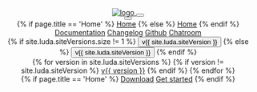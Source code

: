 <!-- markdownlint-disable -->
<header id="main-header" class="nav-header">
  <a href="{{ '/' | relative_url }}" data-turbolinks="false" class="nav-logo">
    <img src="{{ '/assets/img/logo-text.svg' | relative_url }}" alt="logo">
  </a>
  <button class="nav-open btn btn-text-light btn-ico" data-toggle-for="header-menu">
    <i class="ico ico-menu"></i>
  </button>
  <div class="nav-menu" data-toggle-target="header-menu">
    <button class="nav-close btn btn-text-light btn-ico" data-toggle>
      <i class="ico ico-cross"></i>
    </button>
    <nav class="nav-items">
      {% if page.title == 'Home' %}
      <a href="{{ '/' | relative_url }}" class="btn btn-text-light btn-active">Home</a>
      {% else %}
      <a href="{{ '/' | relative_url }}" class="btn btn-text-light">Home</a>
      {% endif %}
      <a data-turbolinks="false" href="{{ '/general/introduction' | relative_url }}" class="btn btn-text-light">Documentation</a>
      <a href="https://github.com/oatw/luda/blob/v{{ site.luda.version }}/CHANGELOG.md" class="btn btn-text-light">Changelog</a>
      <a href="https://github.com/oatw/luda" class="btn btn-text-light">Github</a>
      <a href="https://gitter.im/oatw/luda" class="btn btn-text-light">Chatroom</a>
    </nav>
    <nav class="nav-sub-items">
      <div class="dropdown-static dropdown-absolute-m dropdown-align-right">
        {% if site.luda.siteVersions.size != 1 %}
        <button class="btn btn-text-light btn-ico-right btn-active">
          v{{ site.luda.siteVersion }} <i class="ico ico-down"></i>
        </button>
        {% else %}
        <button class="btn btn-text-light btn-active">
          v{{ site.luda.siteVersion }}
        </button>
        {% endif %}
        <div class="dropdown-menu mx-small-m">
          <div id="site-versions" class="dropdown-items mt-small-m">
            {% for version in site.luda.siteVersions %}
            {% if version != site.luda.siteVersion %}
            <a data-turbolinks="false" class="btn btn-text-light" href="/{{ version }}">v{{ version }}</a>
            {% endif %}
            {% endfor %}
          </div>
        </div>
      </div>
      {% if page.title == 'Home' %}
      <a href="https://github.com/oatw/luda/raw/v{{site.luda.version}}/release/dist/luda-{{site.luda.version}}.zip" class="d-none d-inline-flex-m btn btn-text-light btn-active mr-small">Download</a>
      <a data-turbolinks="false" href="{{ '/general/introduction' | relative_url }}" class="d-none d-inline-flex-m btn btn-small btn-light mr-small c-primary rounded">Get started</a>
      {% endif %}
    </nav>
  </div>
</header>
